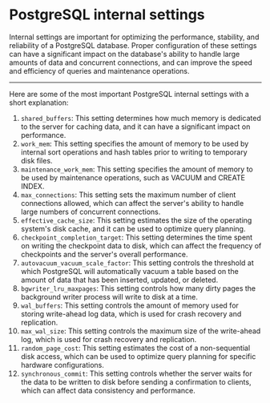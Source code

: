 # PostgreSQL internal settings

Internal settings are important for optimizing the performance, stability, and reliability of a PostgreSQL database. Proper configuration of these settings can have a significant impact on the database's ability to handle large amounts of data and concurrent connections, and can improve the speed and efficiency of queries and maintenance operations.

---

Here are some of the most important PostgreSQL internal settings with a short explanation:

1. `shared_buffers`: This setting determines how much memory is dedicated to the server for caching data, and it can have a significant impact on performance.
2. `work_mem`: This setting specifies the amount of memory to be used by internal sort operations and hash tables prior to writing to temporary disk files.
3. `maintenance_work_mem`: This setting specifies the amount of memory to be used by maintenance operations, such as VACUUM and CREATE INDEX.
4. `max_connections`: This setting sets the maximum number of client connections allowed, which can affect the server's ability to handle large numbers of concurrent connections.
5. `effective_cache_size`: This setting estimates the size of the operating system's disk cache, and it can be used to optimize query planning.
6. `checkpoint_completion_target`: This setting determines the time spent on writing the checkpoint data to disk, which can affect the frequency of checkpoints and the server's overall performance.
7. `autovacuum_vacuum_scale_factor`: This setting controls the threshold at which PostgreSQL will automatically vacuum a table based on the amount of data that has been inserted, updated, or deleted.
8. `bgwriter_lru_maxpages`: This setting controls how many dirty pages the background writer process will write to disk at a time.
9. `wal_buffers`: This setting controls the amount of memory used for storing write-ahead log data, which is used for crash recovery and replication.
10. `max_wal_size`: This setting controls the maximum size of the write-ahead log, which is used for crash recovery and replication.
11. `random_page_cost`: This setting estimates the cost of a non-sequential disk access, which can be used to optimize query planning for specific hardware configurations.
12. `synchronous_commit`: This setting controls whether the server waits for the data to be written to disk before sending a confirmation to clients, which can affect data consistency and performance.
